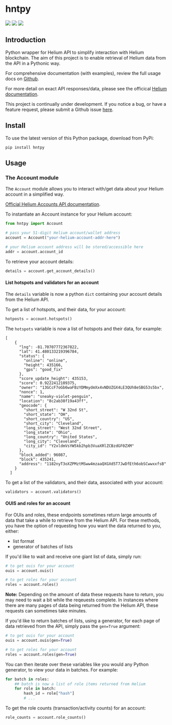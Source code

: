 # hntpy

<p align="left">
    <a alt="Version">
    <img src="https://img.shields.io/badge/version-0.0.6-blue"/></a>
    <a href="https://github.com/h-morgan/hntpy/blob/main/LICENSE" alt="License">
    <img src="https://img.shields.io/github/license/h-morgan/hntpy"/></a>
    <a alt="Coverage">
    <img src="https://img.shields.io/badge/coverage-92%25-green"/></a>
</p>

## Introduction

Python wrapper for Helium API to simplify interaction with Helium blockchain. The aim of this project is to enable retrieval of Helium data from the API in a Pythonic way.

For comprehensive documentation (with examples), review the full usage docs on [Github](https://github.com/h-morgan/hntpy/tree/main/docs).

For more detail on exact API responses/data, please see the officical [Helium documentation](https://docs.helium.com/api/blockchain/introduction).

This project is continually under development. If you notice a bug, or have a feature request, please submit a Github issue [here](https://github.com/h-morgan/hntpy/issues).

## Install

To use the latest version of this Python package, download from PyPi:

```
pip install hntpy
```

## Usage

### The Account module

The `Account` module allows you to interact with/get data about your Helium account in a simplified way.

[Official Helium Accounts API documentation](https://docs.helium.com/api/blockchain/accounts).

To instantiate an Account instance for your Helium account:

```python
from hntpy import Account

# pass your 51-digit Helium account/wallet address
account = Account("your-helium-account-addr-here")

# your Helium account address will be stored/accessible here
addr = account.account_id
```

To retrieve your account details:

```python
details = account.get_account_details()
```

#### List hotspots and validators for an account

The `details` variable is now a python `dict` containing your account details from the Helium API.

To get a list of hotspots, and their data, for your account:

```python
hotposts = account.hotspots()
```

The `hotspots` variable is now a list of hotspots and their data, for example:

```
[
    {
      "lng": -81.70707772367822,
      "lat": 41.480133219396784,
      "status": {
        "online": "online",
        "height": 435166,
        "gps": "good_fix"
      },
      "score_update_height": 435153,
      "score": 0.9222412109375,
      "owner": "13GCcF7oGb6waFBzYDMmydmXx4vNDUZGX4LE3QUh8eSBG53s5bx",
      "nonce": 1,
      "name": "sneaky-violet-penguin",
      "location": "8c2ab38f19a43ff",
      "geocode": {
        "short_street": "W 32nd St",
        "short_state": "OH",
        "short_country": "US",
        "short_city": "Cleveland",
        "long_street": "West 32nd Street",
        "long_state": "Ohio",
        "long_country": "United States",
        "long_city": "Cleveland",
        "city_id": "Y2xldmVsYW5kb2hpb3VuaXRlZCBzdGF0ZXM"
      },
      "block_added": 96087,
      "block": 435241,
      "address": "1182nyT3oXZPMztMSww4mzaaQXGXd5T7JwDfEth6obSCwwxxfsB"
    }
  ]
```

To get a list of the validators, and their data, associated with your account:

```python
validators = account.validators()
```

#### OUIS and roles for an account

For OUIs and roles, these endpoints sometimes return large amounts of data that take a while to retrieve from the Helium API. For these methods, you have the option of requesting how you want the data returned to you, either:

- list format
- generator of batches of lists

If you'd like to wait and receive one giant list of data, simply run:

```python
# to get ouis for your account
ouis = account.ouis()

# to get roles for your account
roles = account.roles()
```

**Note:** Depending on the amount of data these requests have to return, you may need to wait a bit while the reqeuests complete. In instances where there are many pages of data being returned from the Helium API, these requests can sometimes take minutes.

If you'd like to return batches of lists, using a generator, for each page of data retrieved from the API, simply pass the `gen=True` argument:

```python
# to get ouis for your account
ouis = account.ouis(gen=True)

# to get roles for your account
roles = account.roles(gen=True)
```

You can then iterate over these variables like you would any Python generator, to view your data in batches. For example:

```python
for batch in roles:
    ## batch is now a list of role items returned from Helium
    for role in batch:
        hash_id = role["hash"]
        # ...
```

To get the role counts (transaction/activity counts) for an account:

```python
role_counts = account.role_counts()
```
